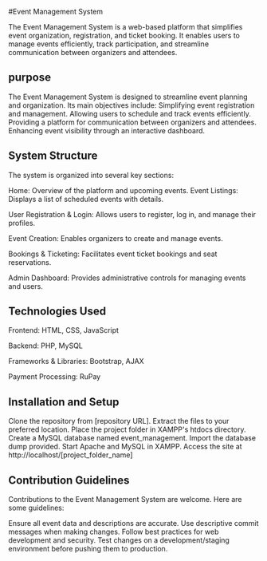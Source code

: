 
#Event Management System

The Event Management System is a web-based platform that simplifies event organization, registration, and ticket booking. It enables users to manage events efficiently, track participation, and streamline communication between organizers and attendees.


## purpose
The Event Management System is designed to streamline event planning and organization. Its main objectives include:
Simplifying event registration and management.
Allowing users to schedule and track events efficiently.
Providing a platform for communication between organizers and attendees.
Enhancing event visibility through an interactive dashboard.

## System Structure
The system is organized into several key sections:

Home: Overview of the platform and upcoming events.
Event Listings: Displays a list of scheduled events with details.

User Registration & Login: Allows users to register, log in, and manage their profiles.

Event Creation: Enables organizers to create and manage events.

Bookings & Ticketing: Facilitates event ticket bookings and seat reservations.

Admin Dashboard: Provides administrative controls for managing events and users.
## Technologies Used

Frontend: HTML, CSS, JavaScript

Backend: PHP, MySQL

Frameworks & Libraries: Bootstrap, AJAX

Payment Processing: RuPay




## Installation and Setup
Clone the repository from [repository URL].
Extract the files to your preferred location.
Place the project folder in XAMPP's htdocs directory.
Create a MySQL database named event_management.
Import the database dump provided.
Start Apache and MySQL in XAMPP.
Access the site at http://localhost/[project_folder_name]
## Contribution Guidelines
Contributions to the Event Management System are welcome. Here are some guidelines:

Ensure all event data and descriptions are accurate.
Use descriptive commit messages when making changes.
Follow best practices for web development and security.
Test changes on a development/staging environment before pushing them to production.